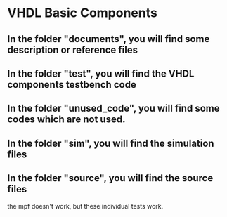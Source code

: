 # VHDL Basic Components

## In the folder "documents", you will find some description or reference files
	
## In the folder "test", you will find the VHDL components testbench code

## In the folder "unused_code", you will find some codes which are not used.

## In the folder "sim", you will find the simulation files

## In the folder "source", you will find the source files

the mpf doesn't work, but these individual tests work.
